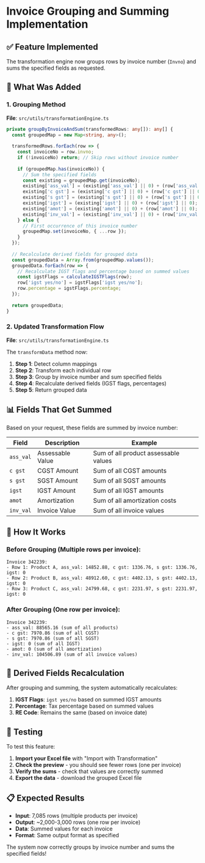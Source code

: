 # Invoice Grouping and Summing Implementation

## ✅ **Feature Implemented**

The transformation engine now groups rows by invoice number (`Invno`) and sums the specified fields as requested.

## 🔧 **What Was Added**

### 1. **Grouping Method**
**File**: `src/utils/transformationEngine.ts`

```typescript
private groupByInvoiceAndSum(transformedRows: any[]): any[] {
  const groupedMap = new Map<string, any>();
  
  transformedRows.forEach(row => {
    const invoiceNo = row.invno;
    if (!invoiceNo) return; // Skip rows without invoice number
    
    if (groupedMap.has(invoiceNo)) {
      // Sum the specified fields
      const existing = groupedMap.get(invoiceNo);
      existing['ass_val'] = (existing['ass_val'] || 0) + (row['ass_val'] || 0);
      existing['c gst'] = (existing['c gst'] || 0) + (row['c gst'] || 0);
      existing['s gst'] = (existing['s gst'] || 0) + (row['s gst'] || 0);
      existing['igst'] = (existing['igst'] || 0) + (row['igst'] || 0);
      existing['amot'] = (existing['amot'] || 0) + (row['amot'] || 0);
      existing['inv_val'] = (existing['inv_val'] || 0) + (row['inv_val'] || 0);
    } else {
      // First occurrence of this invoice number
      groupedMap.set(invoiceNo, { ...row });
    }
  });
  
  // Recalculate derived fields for grouped data
  const groupedData = Array.from(groupedMap.values());
  groupedData.forEach(row => {
    // Recalculate IGST flags and percentage based on summed values
    const igstFlags = calculateIGSTFlags(row);
    row['igst yes/no'] = igstFlags['igst yes/no'];
    row.percentage = igstFlags.percentage;
  });
  
  return groupedData;
}
```

### 2. **Updated Transformation Flow**
**File**: `src/utils/transformationEngine.ts`

The `transformData` method now:
1. **Step 1**: Detect column mappings
2. **Step 2**: Transform each individual row
3. **Step 3**: Group by invoice number and sum specified fields
4. **Step 4**: Recalculate derived fields (IGST flags, percentages)
5. **Step 5**: Return grouped data

## 📊 **Fields That Get Summed**

Based on your request, these fields are summed by invoice number:

| Field | Description | Example |
|-------|-------------|---------|
| `ass_val` | Assessable Value | Sum of all product assessable values |
| `c gst` | CGST Amount | Sum of all CGST amounts |
| `s gst` | SGST Amount | Sum of all SGST amounts |
| `igst` | IGST Amount | Sum of all IGST amounts |
| `amot` | Amortization | Sum of all amortization costs |
| `inv_val` | Invoice Value | Sum of all invoice values |

## 🎯 **How It Works**

### **Before Grouping** (Multiple rows per invoice):
```
Invoice 342239:
- Row 1: Product A, ass_val: 14852.88, c gst: 1336.76, s gst: 1336.76, igst: 0
- Row 2: Product B, ass_val: 48912.60, c gst: 4402.13, s gst: 4402.13, igst: 0
- Row 3: Product C, ass_val: 24799.68, c gst: 2231.97, s gst: 2231.97, igst: 0
```

### **After Grouping** (One row per invoice):
```
Invoice 342239:
- ass_val: 88565.16 (sum of all products)
- c gst: 7970.86 (sum of all CGST)
- s gst: 7970.86 (sum of all SGST)
- igst: 0 (sum of all IGST)
- amot: 0 (sum of all amortization)
- inv_val: 104506.89 (sum of all invoice values)
```

## 🔄 **Derived Fields Recalculation**

After grouping and summing, the system automatically recalculates:

1. **IGST Flags**: `igst yes/no` based on summed IGST amounts
2. **Percentage**: Tax percentage based on summed values
3. **RE Code**: Remains the same (based on invoice date)

## 🚀 **Testing**

To test this feature:

1. **Import your Excel file** with "Import with Transformation"
2. **Check the preview** - you should see fewer rows (one per invoice)
3. **Verify the sums** - check that values are correctly summed
4. **Export the data** - download the grouped Excel file

## 📋 **Expected Results**

- **Input**: 7,085 rows (multiple products per invoice)
- **Output**: ~2,000-3,000 rows (one row per invoice)
- **Data**: Summed values for each invoice
- **Format**: Same output format as specified

The system now correctly groups by invoice number and sums the specified fields!

